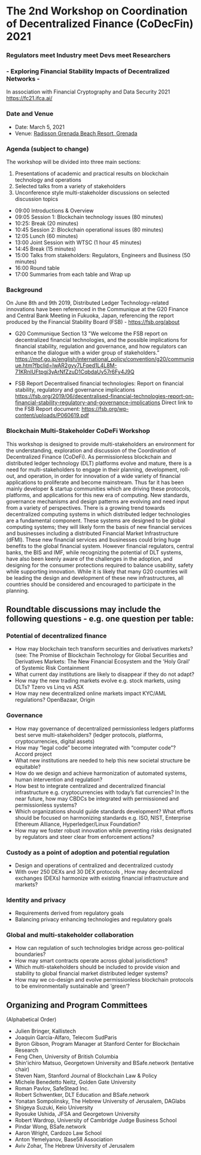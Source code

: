 # The 2nd Workshop on Coordination of Decentralized Finance (CoDecFin) 2021
### Regulators meet Industry meet Devs meet Researchers
### - Exploring Financial Stability Impacts of Decentralized Networks -

In association with Financial Cryptography and Data Security 2021 https://fc21.ifca.ai/

### Date and Venue
- Date: March 5, 2021
- Venue: [Radisson Grenada Beach Resort, Grenada](https://goo.gl/maps/iuVNmjUikMrBnohg8)

### Agenda (subject to change)

The workshop will be divided into three main sections:
1) Presentations of academic and practical results on blockchain technology and operations
2) Selected talks from a variety of stakeholders
3) Unconference style multi-stakeholder discussions on selected discussion topics

- 09:00 Introductions & Overview
- 09:05 Session 1: Blockchain technology issues (80 minutes)
- 10:25: Break (20 minutes)
- 10:45 Session 2: Blockchain operational issues (80 minutes)
- 12:05 Lunch (60 minutes)
- 13:00 Joint Session with WTSC (1 hour 45 minutes)
- 14:45 Break (15 minutes)
- 15:00 Talks from stakeholders: Regulators, Engineers and Business (50 minutes)
- 16:00 Round table
- 17:00 Summaries from each table and Wrap up

### Background

On June 8th and 9th 2019, Distributed Ledger Technology-related innovations have been referenced in the Communique at the G20 Finance and Central Bank Meeting in Fukuoka, Japan, referencing the report produced by the Financial Stability Board (FSB) - https://fsb.org/about

* G20 Communique
Section 13 "We welcome the FSB report on decentralized financial technologies, and the possible implications for financial stability, regulation and governance, and how regulators can enhance the dialogue with a wider group of stakeholders.” https://mof.go.jp/english/international_policy/convention/g20/communique.htm?fbclid=IwAR2gyy7LFqed1L4L8M-71KRnIUFtpgj3yArNfZzuD1CqbdaUy57r6Fy4J9Q

* FSB Report
Decentralised financial technologies: Report on financial stability, regulatory and governance implications https://fsb.org/2019/06/decentralised-financial-technologies-report-on-financial-stability-regulatory-and-governance-implications
Direct link to the FSB Report document:
https://fsb.org/wp-content/uploads/P060619.pdf


### Blockchain Multi-Stakeholder CoDeFi Workshop

This workshop is designed to provide multi-stakeholders an environment for the understanding, exploration and discussion of the Coordination of Decentralized Finance (CoDeFi). As permissionless blockchain and distributed ledger technology (DLT) platforms evolve and mature, there is a need for multi-stakeholders to engage in their planning, development, roll-out, and operation, in order for innovation of a wide variety of financial applications to proliferate and become mainstream. Thus far it has been mainly developer & startup communities which are driving these protocols, platforms, and applications for this new era of computing. New standards, governance mechanisms and design patterns are evolving and need input from a variety of perspectives. There is a growing trend towards decentralized computing systems in which distributed ledger technologies are a fundamental component. These systems are designed to be global computing systems; they will likely form the basis of new financial services and businesses including a distributed Financial Market Infrastructure (dFMI). These new financial services and businesses could bring huge benefits to the global financial system. However financial regulators, central banks, the BIS and IMF, while recognizing the potential of DLT systems, have also been keenly aware of the challenges in the adoption, and designing for the consumer protections required to balance usability, safety while supporting innovation. While it is likely that many G20 countries will be leading the design and development of these new infrastructures, all countries should be considered and encouraged to participate in the planning.

## Roundtable discussions may include the following questions - e.g. one question per table:

### Potential of decentralized finance
* How may blockchain tech transform securities and derivatives markets? (see:
The Promise of Blockchain Technology for Global Securities and Derivatives
Markets: The New Financial Ecosystem and the 'Holy Grail' of Systemic Risk
Containment
* What current day institutions are likely to disappear if they do not adapt?
* How may the new trading markets evolve e.g. stock markets, using DLTs? Tzero
vs Linq vs ASX
* How may new decentralized online markets impact KYC/AML regulations?
OpenBazaar, Origin
### Governance
* How may governance of decentralized permissionless ledgers platforms best
serve multi-stakeholders? (ledger protocols, platforms, cryptocurrencies, digital
assets)
* How may “legal code” become integrated with “computer code”? Accord project
* What new institutions are needed to help this new societal structure be
equitable?
* How do we design and achieve harmonization of automated systems, human
intervention and regulation?
* How best to integrate centralized and decentralized financial infrastructure e.g.
cryptocurrencies with today’s fiat currencies? In the near future, how may CBDCs
be integrated with permissioned and permissionless systems?
* Which organizations should guide standards development? What efforts should
be focused on harmonizing standards e.g. ISO, NIST, Enterprise Ethereum
Alliance, Hyperledger/Linux Foundation?
* How may we foster robust innovation while preventing risks designated by
regulators and steer clear from enforcement actions?
### Custody as a point of adoption and potential regulation
* Design and operations of centralized and decentralized custody
* With over 250 DEXs and 30 DEX protocols , How may decentralized exchanges
(DEXs) harmonize with existing financial infrastructure and markets?
### Identity and privacy
* Requirements derived from regulatory goals
* Balancing privacy enhancing technologies and regulatory goals
### Global and multi-stakeholder collaboration
* How can regulation of such technologies bridge across geo-political boundaries?
* How may smart contracts operate across global jurisdictions?
* Which multi-stakeholders should be included to provide vision and stability to
global financial market distributed ledger systems?
* How may we co-design and evolve permissionless blockchain protocols to be
environmentally sustainable and ‘green’?

## Organizing and Program Committees
(Alphabetical Order)

* Julien Bringer, Kallistech
* Joaquin Garcia-Alfaro, Telecom SudParis
* Byron Gibson, Program Manager at Stanford Center for Blockchain Research
* Feng Chen, University of British Columbia
* Shin'ichiro Matsuo, Georgetown University and BSafe.network (tentative chair)
* Steven Nam, Stanford Journal of Blockchain Law & Policy
* Michele Benedetto Neitz, Golden Gate University
* Roman Pavlov, SafeStead Inc.
* Robert Schwentker, DLT Education and BSafe.network
* Yonatan Sompolinsky, The Hebrew University of Jerusalem, DAGlabs
* Shigeya Suzuki, Keio University
* Ryosuke Ushida, JFSA and Georgetown University
* Robert Wardrop, University of Cambridge Judge Business School
* Pindar Wong, BSafe.network
* Aaron Wright, Cardozo Law School
* Anton Yemelyanov, Base58 Association
* Aviv Zohar, The Hebrew University of Jerusalem
